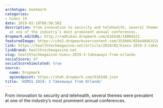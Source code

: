 ```yaml
---
archetype: bookmark
categories:
- himss 19
date: 2019-02-18T08:58:50Z
description: From innovation to security and telehealth, several themes were prevalent
  at one of the industry’s most prominent annual conferences.
dropmark.editURL: http://radhikan.dropmark.com/616548/18004521
featuredImage: https://cdn2.dropmarkusercontent.com/353804/026a468632280386ce9c9efc047ce426f69f40a327f9c9c375e8c99625d9c670/thumbnail/RichardMilani2.jpg?Expires=1557430063&Signature=i~j7QP8vd1qeIbRzfkKcoxGLKfDVGy70ppG1ji1A0YA8ahG~aASirrr444SfyJmsqA3b07o6eJIGtQBG38joUlv98qOvi~z2yz9e6HV3-hSqSvYnBhspx2KIX7r6A~bix14rJKJcwPlgaiuJoHJ7SbBqd0kRKHF5yjIqCECHEP~SqyI951cBlWJ8yAjqx7kenIaLgFSdQ1NzYsoYIeedwkS3O0RDEDGRbPSf3Djp7uvz5Hkws~jBFKSY~8BzxgOTon4F7-Wu7K3rMAsBMVfCNkt5aGZBBctGfloYulWjbVu1wuPezcPRQSHdF4i9bg8~mTra~as~Z9yYKFkYlF8Arg__&Key-Pair-Id=APKAITQYWVEN757ZA4KQ
link: https://healthtechmagazine.net/article/2019/02/himss-2019-3-takeaways-orlando
linkBrand: healthtechmagazine.net
slug: healthtechmagazine-himss-2019-3-takeaways-from-orlando
socialScore: 47
socialScoreSimulated: true
source:
  name: Dropmark
  apiendpoint: https://shah.dropmark.com/616548.json
title: 'HIMSS 2019: 3 Takeaways from Orlando'
---
```

From innovation to security and telehealth, several themes were prevalent at one of the industry’s most prominent annual conferences.